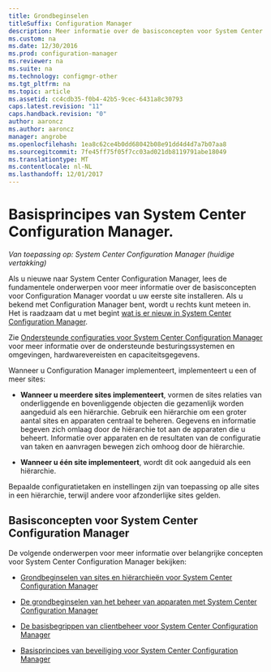 ```yaml
---
title: Grondbeginselen
titleSuffix: Configuration Manager
description: Meer informatie over de basisconcepten voor System Center Configuration Manager.
ms.custom: na
ms.date: 12/30/2016
ms.prod: configuration-manager
ms.reviewer: na
ms.suite: na
ms.technology: configmgr-other
ms.tgt_pltfrm: na
ms.topic: article
ms.assetid: cc4cdb35-f0b4-42b5-9cec-6431a8c30793
caps.latest.revision: "11"
caps.handback.revision: "0"
author: aaroncz
ms.author: aaroncz
manager: angrobe
ms.openlocfilehash: 1ea8c62ce4b0dd68042b08e91dd4d4d7a7b07aa8
ms.sourcegitcommit: 7fe45ff75f05f7cc03ad021db8119791abe18049
ms.translationtype: MT
ms.contentlocale: nl-NL
ms.lasthandoff: 12/01/2017
---
```

# <a name="fundamentals-of-system-center-configuration-manager"></a>Basisprincipes van System Center Configuration Manager.

*Van toepassing op: System Center Configuration Manager (huidige vertakking)*

Als u nieuwe naar System Center Configuration Manager, lees de fundamentele onderwerpen voor meer informatie over de basisconcepten voor Configuration Manager voordat u uw eerste site installeren. Als u bekend met Configuration Manager bent, wordt u rechts kunt meteen in. Het is raadzaam dat u met begint [wat is er nieuw in System Center Configuration Manager](/sccm/core/plan-design/changes/what-has-changed-from-configuration-manager-2012).  

 Zie [Ondersteunde configuraties voor System Center Configuration Manager](../../core/plan-design/configs/supported-configurations.md) voor meer informatie over de ondersteunde besturingssystemen en omgevingen, hardwarevereisten en capaciteitsgegevens.  

 Wanneer u Configuration Manager implementeert, implementeert u een of meer sites:  

-   **Wanneer u meerdere sites implementeert**, vormen de sites relaties van onderliggende en bovenliggende objecten die gezamenlijk worden aangeduid als een hiërarchie. Gebruik een hiërarchie om een groter aantal sites en apparaten centraal te beheren.  Gegevens en informatie begeven zich omlaag door de hiërarchie tot aan de apparaten die u beheert. Informatie over apparaten en de resultaten van de configuratie van taken en aanvragen bewegen zich omhoog door de hiërarchie.  

-   **Wanneer u één site implementeert**, wordt dit ook aangeduid als een hiërarchie.  

 Bepaalde configuratietaken en instellingen zijn van toepassing op alle sites in een hiërarchie, terwijl andere voor afzonderlijke sites gelden.  

## <a name="fundamental-concepts-for-system-center-configuration-manager"></a>Basisconcepten voor System Center Configuration Manager
De volgende onderwerpen voor meer informatie over belangrijke concepten voor System Center Configuration Manager bekijken:  

-   [Grondbeginselen van sites en hiërarchieën voor System Center Configuration Manager](../../core/understand/fundamentals-of-sites-and-hierarchies.md)  

-   [De grondbeginselen van het beheer van apparaten met System Center Configuration Manager](../../core/understand/fundamentals-of-managing-devices.md)  

-   [De basisbegrippen van clientbeheer voor System Center Configuration Manager](../../core/understand/fundamentals-of-client-management-tasks.md)  

-   [Basisprincipes van beveiliging voor System Center Configuration Manager](../../core/understand/fundamentals-of-security.md)  
